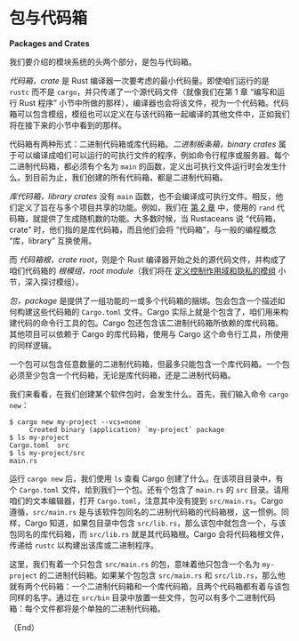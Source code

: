 # 包与代码箱

**Packages and Crates**


我们要介绍的模块系统的头两个部分，是包与代码箱。

*代码箱，crate* 是 Rust 编译器一次要考虑的最小代码量。即使咱们运行的是 `rustc` 而不是 `cargo`，并只传递了一个源代码文件（就像我们在第 1 章 “编写和运行 Rust 程序” 小节中所做的那样），编译器也会将该文件，视为一个代码箱。代码箱可以包含模组，模组也可以定义在与该代码箱一起编译的其他文件中，正如我们将在接下来的小节中看到的那样。

代码箱有两种形式：二进制代码箱或库代码箱。*二进制板条箱，binary crates* 属于可以编译成咱们可以运行的可执行文件的程序，例如命令行程序或服务器。每个二进制代码箱，都必须有个名为 `main` 的函数，定义出可执行文件运行时会发生什么。到目前为止，我们创建的所有代码箱，都是二进制代码箱。

*库代码箱，library crates* 没有 `main` 函数，也不会编译成可执行文件。相反，他们定义了旨在与多个项目共享的功能。例如，我们在 [第 2 章](../Ch02_Programming_a_Guessing_Game.md#生成随机数) 中，使用的 `rand` 代码箱，就提供了生成随机数的功能。大多数时候，当 Rustaceans 说 “代码箱，crate” 时，他们指的是库代码箱，而且他们会将 “代码箱”，与一般的编程概念 “库，library” 互换使用。

而 *代码箱根，crate root*，则是个 Rust 编译器开始之处的源代码文件，并构成了咱们代码箱的 *根模组，root module*（我们将在 [定义控制作用域和隐私的模组](/packages_crates_and_modules/defining_modules.md) 小节，深入探讨模组）。

*包，package* 是提供了一组功能的一或多个代码箱的捆绑。包会包含一个描述如何构建这些代码箱的 `Cargo.toml` 文件。Cargo 实际上就是个包含了，咱们用来构建代码的命令行工具的包。Cargo 包还包含该二进制代码箱所依赖的库代码箱。其他项目可以依赖于 Cargo 的库代码箱，使用与 Cargo 这个命令行工具，所使用的同样逻辑。

一个包可以包含任意数量的二进制代码箱，但最多只能包含一个库代码箱。一个包必须至少包含一个代码箱，无论是库代码箱，还是二进制代码箱。

我们来看看，在我们创建某个软件包时，会发生什么。首先，我们输入命令 `cargo new`：


```console
$ cargo new my-project --vcs=none
     Created binary (application) `my-project` package
$ ls my-project
Cargo.toml  src
$ ls my-project/src
main.rs
```


运行 `cargo new` 后，我们使用 `ls` 查看 Cargo 创建了什么。在该项目目录中，有个 `Cargo.toml` 文件，给到我们一个包。还有个包含了 `main.rs` 的 `src` 目录。请用咱们的文本编辑器，打开 `Cargo.toml`，注意其中没有提到 `src/main.rs`。Cargo 遵循，`src/main.rs` 是与该软件包同名的二进制代码箱的代码箱根，这一惯例。同样，Cargo 知道，如果包目录中包含 `src/lib.rs`，那么该包中就包含一个，与该包同名的库代码箱，而 `src/lib.rs` 就是其代码箱根。Cargo 会将代码箱根文件，传递给 `rustc` 以构建出该库或二进制程序。

这里，我们有着一个只包含 `src/main.rs` 的包，意味着他只包含一个名为 `my-project` 的二进制代码箱。如果某个包包含 `src/main.rs` 和 `src/lib.rs`，那么他就有两个代码箱：一个二进制代码箱和一个库代码箱，且两个代码箱都有着与该包同样的名字。通过在 `src/bin` 目录中放置一些文件，包可以有多个二进制代码箱：每个文件都将是个单独的二进制代码箱。


（End）


